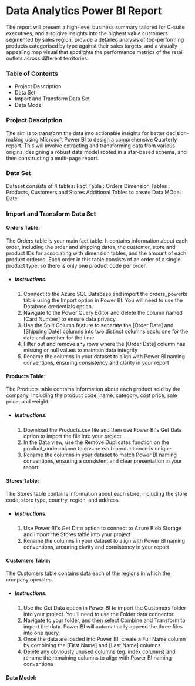 # Data Analytics Power BI Report
The report will present a high-level business summary tailored for C-suite executives, and also give insights into the highest value customers segmented by sales region, provide a detailed analysis of top-performing products categorised by type against their sales targets, and a visually appealing map visual that spotlights the performance metrics of the retail outlets across different territories.

### Table of Contents
* Project Description
* Data Set
* Import and Transform Data Set
* Data Model

### Project Description
The aim is to transform the data into actionable insights for better decision-making using Microsoft Power BI to design a comprehensive Quarterly report. 
This will involve extracting and transforming data from various origins, designing a robust data model rooted in a star-based schema, and then constructing a multi-page report.

### Data Set
Dataset consists of 4 tables: 
Fact Table : Orders
Dimension Tables : Products, Customers and Stores
Additional Tables to create Data MOdel : Date

### Import and Transform Data Set

#### Orders Table:  
The Orders table is your main fact table. It contains information about each order, including the order and shipping dates, the customer, store and product IDs for associating with dimension tables, and the amount of each product ordered. Each order in this table consists of an order of a single product type, so there is only one product code per order.
* ##### Instructions: 
  1. Connect to the Azure SQL Database and import the orders_powerbi table using the Import option in Power BI. You will need to use the Database credentials option.
  2. Navigate to the Power Query Editor and delete the column named [Card Number] to ensure data privacy
  3. Use the Split Column feature to separate the [Order Date] and [Shipping Date] columns into two distinct columns each: one for the date and another for the time
  4. Filter out and remove any rows where the [Order Date] column has missing or null values to maintain data integrity
  5. Rename the columns in your dataset to align with Power BI naming conventions, ensuring consistency and clarity in your report

#### Products Table: 
The Products table contains information about each product sold by the company, including the product code, name, category, cost price, sale price, and weight.
* ##### Instructions:
  1. Download the Products.csv file  and then use Power BI's Get Data option to import the file into your project
  2. In the Data view, use the Remove Duplicates function on the product_code column to ensure each product code is unique
  3. Rename the columns in your dataset to match Power BI naming conventions, ensuring a consistent and clear presentation in your report
 
#### Stores Table:
The Stores table contains information about each store, including the store code, store type, country, region, and address.
* ##### Instructions:
  1. Use Power BI's Get Data option to connect to Azure Blob Storage and import the Stores table into your project
  2. Rename the columns in your dataset to align with Power BI naming conventions, ensuring clarity and consistency in your report
 
#### Customers Table:
The Customers table contains data each of the regions in which the company operates.
* ##### Instructions:
  1. Use the Get Data option in Power BI to import the Customers folder into your project. You'll need to use the Folder data connector.
  2. Navigate to your folder, and then select Combine and Transform to import the data. Power BI will automatically append the three files into one query.
  3. Once the data are loaded into Power BI, create a Full Name column by combining the [First Name] and [Last Name] columns
  4. Delete any obviously unused columns (eg. index columns) and rename the remaining columns to align with Power BI naming conventions

 #### Data Model:

